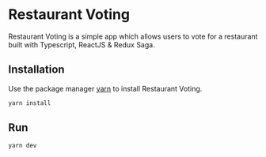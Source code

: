 # Restaurant Voting

Restaurant Voting is a simple app which allows users to vote for a restaurant built with Typescript, ReactJS & Redux Saga. 
## Installation

Use the package manager [yarn](https://yarnpkg.com/lang/en/) to install Restaurant Voting.

```bash
yarn install
```

## Run 
```bash
yarn dev
```
